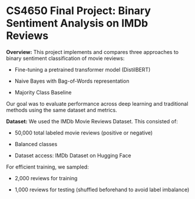 # CS4650 Final Project: Binary Sentiment Analysis on IMDb Reviews

**Overview:**
This project implements and compares three approaches to binary sentiment classification of movie reviews:

- Fine-tuning a pretrained transformer model (DistilBERT)

- Naive Bayes with Bag-of-Words representation

- Majority Class Baseline

Our goal was to evaluate performance across deep learning and traditional methods using the same dataset and metrics.

**Dataset:**
We used the IMDb Movie Reviews Dataset. 
This consisted of:
- 50,000 total labeled movie reviews (positive or negative)

- Balanced classes

- Dataset access: IMDb Dataset on Hugging Face

For efficient training, we sampled:

- 2,000 reviews for training

- 1,000 reviews for testing (shuffled beforehand to avoid label imbalance)
